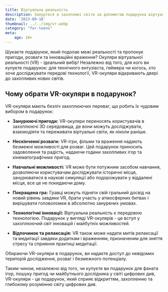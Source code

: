 ```yaml
---
title: Віртуальна реальність
description: Зануртеся в захопливі світи за допомогою подарунка віртуальної реальності.
date: '2023-09-18'
thumbnail: ../../img/vr.webp
category: "for-teens"
meta:
    age: 10+
---
```

Шукаєте подарунок, який подолає межі реальності та пропонує пригоди, розваги та інноваційні враження? Окуляри віртуальної реальності (VR) - ідеальний вибір! Незалежно від того, для кого ви купуєте подарунок: для технічного ентузіаста, геймера чи когось, хто хоче досліджувати передові технології, VR-окуляри відкривають двері до захопливих нових світів.

## Чому обрати VR-окуляри в подарунок?

VR-окуляри мають безліч захоплюючих переваг, що робить їх чудовим вибором в подарунок:

- **Занурюючі пригоди:** VR-окуляри переносять користувачів в захоплюючі 3D середовища, де вони можуть досліджувати, взаємодіяти та переживати віртуальні світи, як ніколи раніше.

- **Нескінченні розваги:** VR-ігри, фільми та враження надають безмежні можливості для розваг. Цей подарунок приносить задоволення та радість, надаючи години захопливих ігор та кінематографічних пригод.

- **Навчальні можливості:** VR може бути потужним засобом навчання, дозволяючи користувачам досліджувати історичні місця, занурюватися в наукові симуляції або подорожувати у віддалені місця, все це не покидаючи дому.

- **Покращена гра:** Гравці можуть підняти свій гральний досвід на новий рівень завдяки VR, брати участь у атмосферних битвах і вирішувати головоломки в абсолютно занурених умовах.

- **Технологічні інновації:** Віртуальна реальність є передовою технологією. Подарунок у вигляді VR-окулярів - це вступ у захоплюючий світ інновацій і майбутніх можливостей.

- **Відпочинок та релаксація:** VR також може надати митів релаксації та медитації завдяки додаткам і враженням, призначеним для зняття стресу та сприяння практиці медитації.

Обираючи VR-окуляри в подарунок, ви надаєте доступ до невідомих територій дослідження, розваг і безмежного потенціалу.

Таким чином, незалежно від того, чи купуєте ви подарунок для фаната ігор, пошуку пригод чи майбутнього дослідника у світі цифрових див, VR-окуляри - це подарунок, який сприяє відкриттям, захопленню та глибокому розумінню світу цифрових див.
